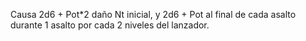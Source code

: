Causa 2d6 + Pot\*2 daño Nt inicial, y 2d6 + Pot al final de cada asalto durante 1 asalto por cada 2 niveles del lanzador.
